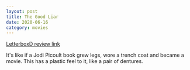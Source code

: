 ```yaml
---
layout: post
title: The Good Liar
date: 2020-06-16
category: movies
---
```

 
[LetterboxD review link](https://letterboxd.com/samarthbhaskar/film/the-good-liar/)

It's like if a Jodi Picoult book grew legs, wore a trench coat and became a movie. This has a plastic feel to it, like a pair of dentures.